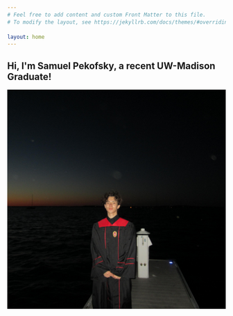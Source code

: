 ```yaml
---
# Feel free to add content and custom Front Matter to this file.
# To modify the layout, see https://jekyllrb.com/docs/themes/#overriding-theme-defaults

layout: home
---
```


## Hi, I'm Samuel Pekofsky, a recent UW-Madison Graduate!

![Grad Photo](assets/_avatar.JPG)

